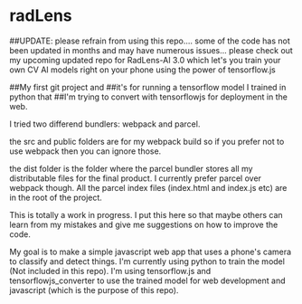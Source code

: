 # radLens

##UPDATE: please refrain from using this repo.... some of the code has not been updated in months and may have numerous issues... please check out my upcoming updated repo for RadLens-AI 3.0 which let's you train your own CV AI models right on your phone using the power of tensorflow.js

##My first git project and
##it's for running a tensorflow model I trained in python that
##I'm trying to convert with tensorflowjs for deployment in the web.


I tried two differend bundlers: webpack and parcel.

the src and public folders are for my webpack build so if you prefer not to use webpack then you can ignore those.

the dist folder is the folder where the parcel bundler stores all my distributable files for the final product.
I currently prefer parcel over webpack though. All the parcel index files (index.html and index.js etc) are in the root of the project.

This is totally a work in progress. I put this here so that maybe others can learn from my mistakes and give me suggestions on how to improve the code.

My goal is to make a simple javascript web app that uses a phone's camera to classify and detect things.
I'm currently using python to train the model (Not included in this repo).
I'm using tensorflow.js and tensorflowjs_converter to use the trained model for web development and javascript (which is the purpose of this repo). 



